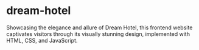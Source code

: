 # dream-hotel
Showcasing the elegance and allure of Dream Hotel, this frontend website captivates visitors through its visually stunning design, implemented with HTML, CSS, and JavaScript.
